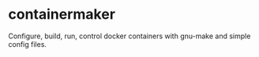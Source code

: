 # containermaker

Configure, build, run, control docker containers with gnu-make and simple config files.
